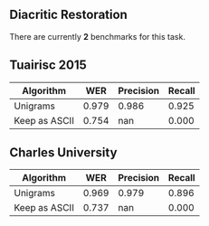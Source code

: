## Diacritic Restoration

There are currently **2** benchmarks for this task.

## Tuairisc 2015
|Algorithm|WER|Precision|Recall|
|---|---|---|---|
|Unigrams|0.979|0.986|0.925|
|Keep as ASCII|0.754|nan|0.000|

## Charles University
|Algorithm|WER|Precision|Recall|
|---|---|---|---|
|Unigrams|0.969|0.979|0.896|
|Keep as ASCII|0.737|nan|0.000|
